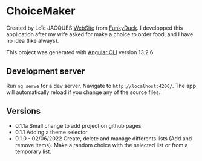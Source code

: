 # ChoiceMaker

Created by Loïc JACQUES [WebSite](https://loic-jacques.com) from [FunkyDuck](https://funkyduck.be).
I developped this application after my wife asked for make a choice to order food, and I have no idea (like always).

This project was generated with [Angular CLI](https://github.com/angular/angular-cli) version 13.2.6.

## Development server

Run `ng serve` for a dev server. Navigate to `http://localhost:4200/`. The app will automatically reload if you change any of the source files.

## Versions
- 0.1.1a
    Small change to add project on github pages
- 0.1.1
    Adding a theme selector
- 0.1.0 - 02/06/2022
    Create, delete and manage differents lists (Add and remove items).
    Make a random choice with the selected list or from a temporary list.